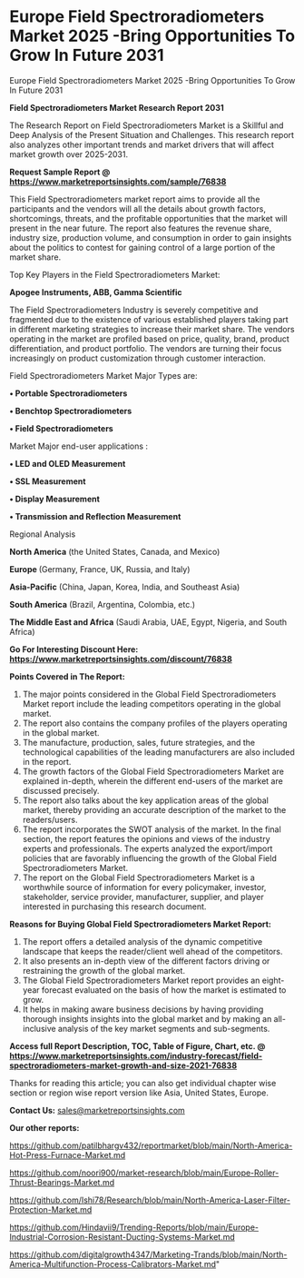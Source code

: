 # Europe Field Spectroradiometers Market 2025 -Bring Opportunities To Grow In Future 2031
 Europe Field Spectroradiometers Market 2025 -Bring Opportunities To Grow In Future 2031

<strong>Field Spectroradiometers Market Research Report 2031</strong>

The Research Report on Field Spectroradiometers Market is a Skillful and Deep Analysis of the Present Situation and Challenges. This research report also analyzes other important trends and market drivers that will affect market growth over 2025-2031.

<strong>Request Sample Report @ <a href=https://www.marketreportsinsights.com/sample/76838>https://www.marketreportsinsights.com/sample/76838</a></strong>

This Field Spectroradiometers market report aims to provide all the participants and the vendors will all the details about growth factors, shortcomings, threats, and the profitable opportunities that the market will present in the near future. The report also features the revenue share, industry size, production volume, and consumption in order to gain insights about the politics to contest for gaining control of a large portion of the market share.

Top Key Players in the Field Spectroradiometers Market:

<strong>Apogee Instruments, ABB, Gamma Scientific</strong>

The Field Spectroradiometers Industry is severely competitive and fragmented due to the existence of various established players taking part in different marketing strategies to increase their market share. The vendors operating in the market are profiled based on price, quality, brand, product differentiation, and product portfolio. The vendors are turning their focus increasingly on product customization through customer interaction.

Field Spectroradiometers Market Major Types are:

<strong>• Portable Spectroradiometers

• Benchtop Spectroradiometers

• Field Spectroradiometers</strong>

Market Major end-user applications :

<strong>• LED and OLED Measurement

• SSL Measurement

• Display Measurement

• Transmission and Reflection Measurement</strong>

Regional Analysis

</u><strong><b>North America</b></strong> (the United States, Canada, and Mexico)

<strong><b>Europe </b></strong>(Germany, France, UK, Russia, and Italy)

<strong><b>Asia-Pacific</b></strong> (China, Japan, Korea, India, and Southeast Asia)

<strong><b>South America</b></strong> (Brazil, Argentina, Colombia, etc.)

<strong><b>The Middle East and Africa</b></strong> (Saudi Arabia, UAE, Egypt, Nigeria, and South Africa)

<strong>Go For Interesting Discount Here: <a href=https://www.marketreportsinsights.com/discount/76838>https://www.marketreportsinsights.com/discount/76838</a></strong>

<strong>Points Covered in The Report:</strong>
<ol>
  <li>The major points considered in the Global Field Spectroradiometers Market report include the leading competitors operating in the global market.</li>
  <li>The report also contains the company profiles of the players operating in the global market.</li>
  <li>The manufacture, production, sales, future strategies, and the technological capabilities of the leading manufacturers are also included in the report.</li>
  <li>The growth factors of the Global Field Spectroradiometers Market are explained in-depth, wherein the different end-users of the market are discussed precisely.</li>
  <li>The report also talks about the key application areas of the global market, thereby providing an accurate description of the market to the readers/users.</li>
  <li>The report incorporates the SWOT analysis of the market. In the final section, the report features the opinions and views of the industry experts and professionals. The experts analyzed the export/import policies that are favorably influencing the growth of the Global Field Spectroradiometers Market.</li>
  <li>The report on the Global Field Spectroradiometers Market is a worthwhile source of information for every policymaker, investor, stakeholder, service provider, manufacturer, supplier, and player interested in purchasing this research document.</li>
</ol>
<strong>Reasons for Buying Global Field Spectroradiometers Market Report:</strong>

<ol>
  <li>The report offers a detailed analysis of the dynamic competitive landscape that keeps the reader/client well ahead of the competitors.</li>
  <li>It also presents an in-depth view of the different factors driving or restraining the growth of the global market.</li>
  <li>The Global Field Spectroradiometers Market report provides an eight-year forecast evaluated on the basis of how the market is estimated to grow.</li>
  <li>It helps in making aware business decisions by having providing thorough insights insights into the global market and by making an all-inclusive analysis of the key market segments and sub-segments.</li>
</ol>
<strong>Access full Report Description, TOC, Table of Figure, Chart, etc. @ <a href=https://www.marketreportsinsights.com/industry-forecast/field-spectroradiometers-market-growth-and-size-2021-76838>https://www.marketreportsinsights.com/industry-forecast/field-spectroradiometers-market-growth-and-size-2021-76838</a></strong>


Thanks for reading this article; you can also get individual chapter wise section or region wise report version like Asia, United States, Europe.

<strong>Contact Us:</strong>
sales@marketreportsinsights.com

<strong>Our other reports:</strong>

<a href=https://github.com/patilbhargv432/reportmarket/blob/main/North-America-Hot-Press-Furnace-Market.md>https://github.com/patilbhargv432/reportmarket/blob/main/North-America-Hot-Press-Furnace-Market.md</a>

<a href=https://github.com/noori900/market-research/blob/main/Europe-Roller-Thrust-Bearings-Market.md>https://github.com/noori900/market-research/blob/main/Europe-Roller-Thrust-Bearings-Market.md</a>

<a href=https://github.com/Ishi78/Research/blob/main/North-America-Laser-Filter-Protection-Market.md>https://github.com/Ishi78/Research/blob/main/North-America-Laser-Filter-Protection-Market.md</a>

<a href=https://github.com/Hindavii9/Trending-Reports/blob/main/Europe-Industrial-Corrosion-Resistant-Ducting-Systems-Market.md>https://github.com/Hindavii9/Trending-Reports/blob/main/Europe-Industrial-Corrosion-Resistant-Ducting-Systems-Market.md</a>

<a href=https://github.com/digitalgrowth4347/Marketing-Trands/blob/main/North-America-Multifunction-Process-Calibrators-Market.md>https://github.com/digitalgrowth4347/Marketing-Trands/blob/main/North-America-Multifunction-Process-Calibrators-Market.md</a>"
